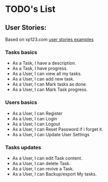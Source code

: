TODO's List 
===========

## User Stories:

Based on xp123.com [user stories examples](http://xp123.com/articles/user-story-examples/)

### Tasks basics

* As a Task, I have a description.
* As a Task, I have progress.
* As a User, I can view all my tasks.
* As a User, I can add new task.
* As a User, I can Mark tasks as done.
* As a User, I can Mark Task progress.

### Users basics

* As a User, I can Register
* As a User, I can Login
* As a User, I can Logout
* As a User, I can Reset Password if i forget it.
* As a User, I can Update User Settings

### Tasks updates

* As a User, I can edit Task content.
* As a User, I can delete Task.
* As a User, I can revive a Task.
* As a User, I can Backup/export My tasks.
